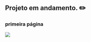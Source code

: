 ## Projeto em andamento. :pencil2:


### primeira página

<img src="https://i.imgur.com/OxcaSRD.png"/>
